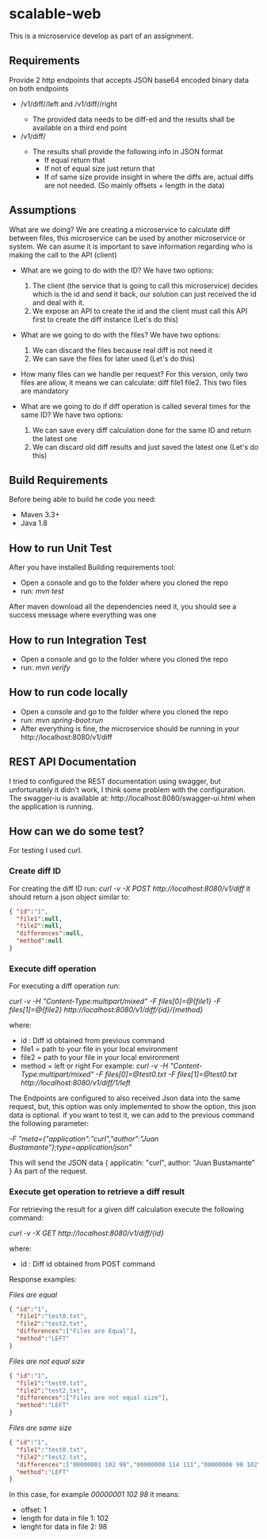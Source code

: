 # scalable-web
This is a microservice develop as part of an assignment.

## Requirements

Provide 2 http endpoints that accepts JSON base64 encoded binary data on both endpoints
- <host>/v1/diff/<ID>/left and <host>/v1/diff/<ID>/right
  - The provided data needs to be diff-ed and the results shall be available on a third end point
- <host>/v1/diff/<ID>
  - The results shall provide the following info in JSON format
    - If equal return that
    - If not of equal size just return that
    - If of same size provide insight in where the diffs are, actual diffs are not needed. (So mainly offsets + length in the data)

## Assumptions

What are we doing? We are creating a microservice to calculate diff between files, this microservice can be used by another microservice or system. We can asume it is important to save information regarding who is making the call to the API (client)

- What are we going to do with the ID? 
  We have two options:	
  1. The client (the service that is going to call this microservice) decides which is the id and send it back, our solution can just received the id and deal with it.
  2. We expose an API to create the id and the client must call this API first to create the diff instance (Let's do this)

- What are we going to do with the files?
  We have two options:
  1. We can discard the files because real diff is not need it
  2. We can save the files for later used (Let's do this)

- How many files can we handle per request?
  For this version, only two files are allow, it means we can calculate: diff file1 file2. This two files are mandatory

- What are we going to do if diff operation is called several times for the same ID?
  We have two options:
  1. We can save every diff calculation done for the same ID and return the latest one
  2. We can discard old diff results and just saved the latest one (Let's do this)

## Build Requirements

Before being able to build he code you need:
- Maven 3.3+ 
- Java  1.8

## How to run Unit Test
After you have installed Building requirements tool:

- Open a console and go to the folder where you cloned the repo
- run: *mvn test*

After maven download all the dependencies need it, you should see a success message where everything was one

## How to run Integration Test

- Open a console and go to the folder where you cloned the repo
- run: *mvn verify*

## How to run code locally

- Open a console and go to the folder where you cloned the repo
- run: *mvn spring-boot:run*
- After everything is fine, the microservice should be running in your http://localhost:8080/v1/diff 

## REST API Documentation

I tried to configured the REST documentation using swagger, but unfortunately it didn't work, I think some problem with the configuration. The swagger-iu is available at: http://localhost:8080/swagger-ui.html when the application is running.

## How can we do some test?

For testing I used curl. 

### Create diff ID

For creating the diff ID run: *curl -v -X POST http://localhost:8080/v1/diff* it should return a json object similar to: 
```json
{ "id":"1",
  "file1":null,
  "file2":null,
  "differences":null,
  "method":null
}
```
### Execute diff operation 
For executing a diff operation run: 

*curl -v  -H "Content-Type:multipart/mixed" -F files[0]=@{file1} -F files[1]=@{file2}  http://localhost:8080/v1/diff/{id}/{method}* 

where: 
 - id : Diff id obtained from previous command
 - file1 = path to your file in your local environment
 - file2 = path to your file in your local environment
 - method = left or right 
For example:
*curl -v  -H "Content-Type:multipart/mixed" -F files[0]=@test0.txt -F files[1]=@test0.txt  http://localhost:8080/v1/diff/1/left*

The Endpoints are configured to also received Json data into the same request, but, this option was only implemented to show the option, this json data is optional. if you want to test it, we can add to the previous command the following parameter:

*-F "meta={\"application\":\"curl\",\"author\":\"Juan Bustamante\"};type=application/json"*

This will send the JSON data
{
  applicatin: "curl",
  author: "Juan Bustamante"
}
As part of the request.

### Execute get operation to retrieve a diff result

For retrieving the result for a given diff calculation execute the following command:

*curl -v -X GET http://localhost:8080/v1/diff/{id}*

where: 
 - id : Diff id obtained from POST command
 
Response examples:

*Files are equal*
```json
{ "id":"1",
  "file1":"test0.txt",
  "file2":"test2.txt",
  "differences":["Files are Equal"],
  "method":"LEFT"
}
```

*Files are not equal size*
```json
{ "id":"1",
  "file1":"test0.txt",
  "file2":"test2.txt",
  "differences":["Files are not equal size"],
  "method":"LEFT"
}
```

*Files are same size*
```json
{ "id":"1",
  "file1":"test0.txt",
  "file2":"test2.txt",
  "differences":["00000001 102 98","00000008 114 111","00000006 98 102","00000003 111 114","00000007 97 111","00000002 111 97"],
  "method":"LEFT"
}
```
In this case, for example *00000001 102 98* it means:
 - offset: 1 
 - length for data in file 1: 102
 - lenght for data in file 2: 98
